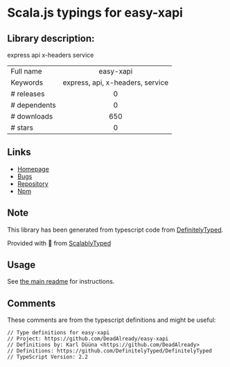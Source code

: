 
# Scala.js typings for easy-xapi


## Library description:
express api x-headers service

|                    |                 |
| ------------------ | :-------------: |
| Full name          | easy-xapi |
| Keywords           | express, api, x-headers, service |
| # releases         | 0 |
| # dependents       | 0 |
| # downloads        | 650 |
| # stars            | 0 |

## Links
- [Homepage](https://github.com/DeadAlready/easy-xapi)
- [Bugs](https://github.com/DeadAlready/easy-xapi/issues)
- [Repository](https://github.com/DeadAlready/easy-xapi)
- [Npm](https://www.npmjs.com/package/easy-xapi)
    


## Note
This library has been generated from typescript code from [DefinitelyTyped](https://definitelytyped.org).

Provided with :purple_heart: from [ScalablyTyped](https://github.com/oyvindberg/ScalablyTyped)

## Usage
See [the main readme](../../readme.md) for instructions.

## Comments

These comments are from the typescript definitions and might be useful:
```
// Type definitions for easy-xapi
// Project: https://github.com/DeadAlready/easy-xapi
// Definitions by: Karl Düüna <https://github.com/DeadAlready>
// Definitions: https://github.com/DefinitelyTyped/DefinitelyTyped
// TypeScript Version: 2.2

```

